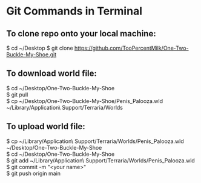 # Git Commands in Terminal

## To clone repo onto your local machine:
$ cd ~/Desktop
$ git clone https://github.com/TooPercentMilk/One-Two-Buckle-My-Shoe.git

## To download world file:
$ cd ~/Desktop/One-Two-Buckle-My-Shoe<br>
$ git pull<br>
$ cp ~/Desktop/One-Two-Buckle-My-Shoe/Penis_Palooza.wld ~/Library/Application\ Support/Terraria/Worlds

## To upload world file:
$ cp ~/Library/Application\ Support/Terraria/Worlds/Penis_Palooza.wld ~/Desktop/One-Two-Buckle-My-Shoe<br>
$ cd ~/Desktop/One-Two-Buckle-My-Shoe<br>
$ git add ~/Library/Application\ Support/Terraria/Worlds/Penis_Palooza.wld<br>
$ git commit -m "\<your name\>"<br>
$ git push origin main<br>

